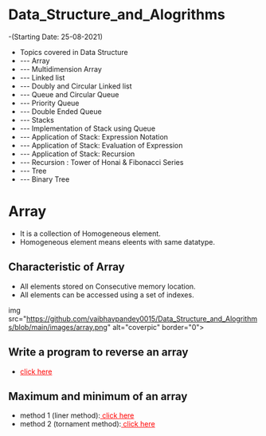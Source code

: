 # Data_Structure_and_Alogrithms

-(Starting Date: 25-08-2021)

- Topics covered in Data Structure
- --- Array
- --- Multidimension Array
- --- Linked list
- --- Doubly and Circular Linked list
- --- Queue and Circular Queue
- --- Priority Queue
- --- Double Ended Queue
- --- Stacks
- --- Implementation of Stack using Queue
- --- Application of Stack: Expression Notation
- --- Application of Stack: Evaluation of Expression
- --- Application of Stack: Recursion
- --- Recursion : Tower of Honai & Fibonacci Series
- --- Tree
- --- Binary Tree
  


# Array
- It is a collection of Homogeneous element.
- Homogeneous element means eleents with same datatype.

## Characteristic of Array
- All elements stored on Consecutive memory location.
- All elements can be accessed using a set of indexes.

img src="https://github.com/vaibhavpandey0015/Data_Structure_and_Alogrithms/blob/main/images/array.png" alt="coverpic" border="0">

## Write a program to reverse an array 
- <a href="https://github.com/vaibhavpandey0015/Data_Structure_and_Alogrithms/blob/main/reverse.cpp" target="blank" style="color:red"> click here</a>

## Maximum and minimum of an array
- method 1 (liner method):<a href="https://github.com/vaibhavpandey0015/Data_Structure_and_Alogrithms/blob/main/maxandminmethod1.cpp" target="blank" style="color:red"> click here</a>
- method 2 (tornament method):<a href="https://github.com/vaibhavpandey0015/Data_Structure_and_Alogrithms/blob/main/maxandminmethod2.cpp" target="blank" style="color:red"> click here</a>



